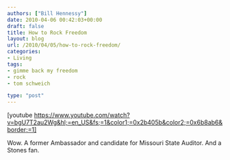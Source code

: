 ```yaml
---
authors: ["Bill Hennessy"]
date: 2010-04-06 00:42:03+00:00
draft: false
title: How to Rock Freedom
layout: blog
url: /2010/04/05/how-to-rock-freedom/
categories:
- Living
tags:
- gimme back my freedom
- rock
- tom schweich

type: "post"
---
```


[youtube https://www.youtube.com/watch?v=bgU7T2au2Wg&hl;=en_US&fs;=1&color1;=0x2b405b&color2;=0x6b8ab6&border;=1]  

 

Wow. A former Ambassador and candidate for Missouri State Auditor. And a Stones fan. 
